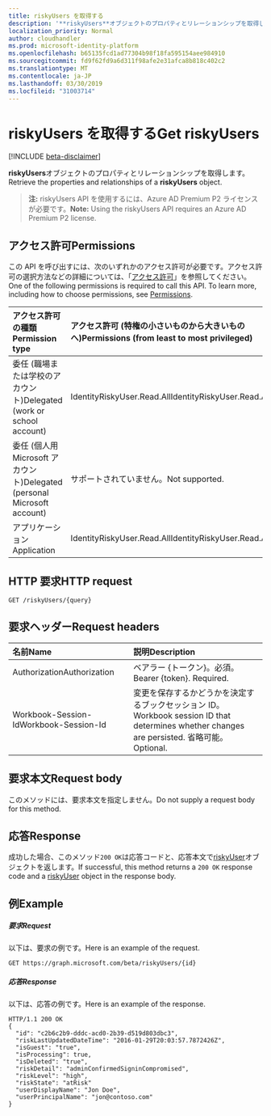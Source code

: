 ```yaml
---
title: riskyUsers を取得する
description: '**riskyUsers**オブジェクトのプロパティとリレーションシップを取得します。'
localization_priority: Normal
author: cloudhandler
ms.prod: microsoft-identity-platform
ms.openlocfilehash: b65135fcd1ad77304b98f18fa595154aee984910
ms.sourcegitcommit: fd9f62fd9a6d311f98afe2e31afca8b818c402c2
ms.translationtype: MT
ms.contentlocale: ja-JP
ms.lasthandoff: 03/30/2019
ms.locfileid: "31003714"
---
```

# <a name="get-riskyusers"></a><span data-ttu-id="244e3-103">riskyUsers を取得する</span><span class="sxs-lookup"><span data-stu-id="244e3-103">Get riskyUsers</span></span>

[!INCLUDE [beta-disclaimer](../../includes/beta-disclaimer.md)]

<span data-ttu-id="244e3-104">**riskyUsers**オブジェクトのプロパティとリレーションシップを取得します。</span><span class="sxs-lookup"><span data-stu-id="244e3-104">Retrieve the properties and relationships of a **riskyUsers** object.</span></span>

><span data-ttu-id="244e3-105">**注:** riskyUsers API を使用するには、Azure AD Premium P2 ライセンスが必要です。</span><span class="sxs-lookup"><span data-stu-id="244e3-105">**Note:** Using the riskyUsers API requires an Azure AD Premium P2 license.</span></span>

## <a name="permissions"></a><span data-ttu-id="244e3-106">アクセス許可</span><span class="sxs-lookup"><span data-stu-id="244e3-106">Permissions</span></span>
<span data-ttu-id="244e3-p101">この API を呼び出すには、次のいずれかのアクセス許可が必要です。アクセス許可の選択方法などの詳細については、「[アクセス許可](/graph/permissions-reference)」を参照してください。</span><span class="sxs-lookup"><span data-stu-id="244e3-p101">One of the following permissions is required to call this API. To learn more, including how to choose permissions, see [Permissions](/graph/permissions-reference).</span></span>

|<span data-ttu-id="244e3-109">アクセス許可の種類</span><span class="sxs-lookup"><span data-stu-id="244e3-109">Permission type</span></span>      | <span data-ttu-id="244e3-110">アクセス許可 (特権の小さいものから大きいものへ)</span><span class="sxs-lookup"><span data-stu-id="244e3-110">Permissions (from least to most privileged)</span></span>              |
|:--------------------|:---------------------------------------------------------|
|<span data-ttu-id="244e3-111">委任 (職場または学校のアカウント)</span><span class="sxs-lookup"><span data-stu-id="244e3-111">Delegated (work or school account)</span></span> | <span data-ttu-id="244e3-112">IdentityRiskyUser.Read.All</span><span class="sxs-lookup"><span data-stu-id="244e3-112">IdentityRiskyUser.Read.All</span></span>    |
|<span data-ttu-id="244e3-113">委任 (個人用 Microsoft アカウント)</span><span class="sxs-lookup"><span data-stu-id="244e3-113">Delegated (personal Microsoft account)</span></span> | <span data-ttu-id="244e3-114">サポートされていません。</span><span class="sxs-lookup"><span data-stu-id="244e3-114">Not supported.</span></span>    |
|<span data-ttu-id="244e3-115">アプリケーション</span><span class="sxs-lookup"><span data-stu-id="244e3-115">Application</span></span> | <span data-ttu-id="244e3-116">IdentityRiskyUser.Read.All</span><span class="sxs-lookup"><span data-stu-id="244e3-116">IdentityRiskyUser.Read.All</span></span> |

## <a name="http-request"></a><span data-ttu-id="244e3-117">HTTP 要求</span><span class="sxs-lookup"><span data-stu-id="244e3-117">HTTP request</span></span>
<!-- { "blockType": "ignored" } -->
```http
GET /riskyUsers/{query}
```


## <a name="request-headers"></a><span data-ttu-id="244e3-118">要求ヘッダー</span><span class="sxs-lookup"><span data-stu-id="244e3-118">Request headers</span></span>
| <span data-ttu-id="244e3-119">名前</span><span class="sxs-lookup"><span data-stu-id="244e3-119">Name</span></span>      |<span data-ttu-id="244e3-120">説明</span><span class="sxs-lookup"><span data-stu-id="244e3-120">Description</span></span>|
|:----------|:----------|
| <span data-ttu-id="244e3-121">Authorization</span><span class="sxs-lookup"><span data-stu-id="244e3-121">Authorization</span></span>  | <span data-ttu-id="244e3-p102">ベアラー {トークン}。必須。</span><span class="sxs-lookup"><span data-stu-id="244e3-p102">Bearer {token}. Required.</span></span> |
| <span data-ttu-id="244e3-124">Workbook-Session-Id</span><span class="sxs-lookup"><span data-stu-id="244e3-124">Workbook-Session-Id</span></span>  | <span data-ttu-id="244e3-125">変更を保存するかどうかを決定するブックセッション ID。</span><span class="sxs-lookup"><span data-stu-id="244e3-125">Workbook session ID that determines whether changes are persisted.</span></span> <span data-ttu-id="244e3-126">省略可能。</span><span class="sxs-lookup"><span data-stu-id="244e3-126">Optional.</span></span>|

## <a name="request-body"></a><span data-ttu-id="244e3-127">要求本文</span><span class="sxs-lookup"><span data-stu-id="244e3-127">Request body</span></span>
<span data-ttu-id="244e3-128">このメソッドには、要求本文を指定しません。</span><span class="sxs-lookup"><span data-stu-id="244e3-128">Do not supply a request body for this method.</span></span>

## <a name="response"></a><span data-ttu-id="244e3-129">応答</span><span class="sxs-lookup"><span data-stu-id="244e3-129">Response</span></span>

<span data-ttu-id="244e3-130">成功した場合、このメソッド`200 OK`は応答コードと、応答本文で[riskyUser](../resources/riskyUser.md)オブジェクトを返します。</span><span class="sxs-lookup"><span data-stu-id="244e3-130">If successful, this method returns a `200 OK` response code and a [riskyUser](../resources/riskyUser.md) object in the response body.</span></span>
## <a name="example"></a><span data-ttu-id="244e3-131">例</span><span class="sxs-lookup"><span data-stu-id="244e3-131">Example</span></span>
##### <a name="request"></a><span data-ttu-id="244e3-132">要求</span><span class="sxs-lookup"><span data-stu-id="244e3-132">Request</span></span>
<span data-ttu-id="244e3-133">以下は、要求の例です。</span><span class="sxs-lookup"><span data-stu-id="244e3-133">Here is an example of the request.</span></span>
<!-- {
  "blockType": "request",
  "name": "get_riskyuser"
}-->
```http
GET https://graph.microsoft.com/beta/riskyUsers/{id}
```
##### <a name="response"></a><span data-ttu-id="244e3-134">応答</span><span class="sxs-lookup"><span data-stu-id="244e3-134">Response</span></span>
<span data-ttu-id="244e3-135">以下は、応答の例です。</span><span class="sxs-lookup"><span data-stu-id="244e3-135">Here is an example of the response.</span></span>
<!-- {
  "blockType": "response",
  "truncated": true,
  "@odata.type": "microsoft.graph.riskyUsers"
} -->
```http
HTTP/1.1 200 OK
{
  "id": "c2b6c2b9-dddc-acd0-2b39-d519d803dbc3",
  "riskLastUpdatedDateTime": "2016-01-29T20:03:57.7872426Z",
  "isGuest": "true",
  "isProcessing": true,
  "isDeleted": "true",
  "riskDetail": "adminConfirmedSigninCompromised",
  "riskLevel": "high",
  "riskState": "atRisk"
  "userDisplayName": "Jon Doe",
  "userPrincipalName": "jon@contoso.com"
}
```

<!-- uuid: 8fcb5dbc-d5aa-4681-8e31-b001d5168d79
2015-10-25 14:57:30 UTC -->
<!-- {
  "type": "#page.annotation",
  "description": "Get riskyUsers",
  "keywords": "",
  "section": "documentation",
  "tocPath": ""
}-->

